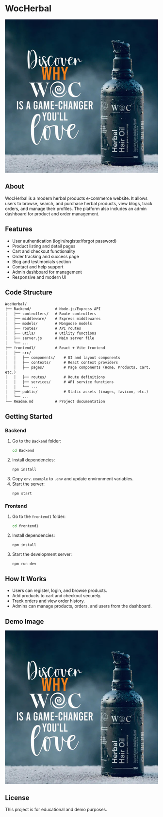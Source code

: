 <!-- WocHerbal E-commerce Website -->

# WocHerbal

![WocHerbal Banner](frontend1/public/lovable-uploads/4654272e-82ea-4eff-8386-6d9f4a2fcced.png)

## About

WocHerbal is a modern herbal products e-commerce website. It allows users to browse, search, and purchase herbal products, view blogs, track orders, and manage their profiles. The platform also includes an admin dashboard for product and order management.

## Features

- User authentication (login/register/forgot password)
- Product listing and detail pages
- Cart and checkout functionality
- Order tracking and success page
- Blog and testimonials section
- Contact and help support
- Admin dashboard for management
- Responsive and modern UI

## Code Structure

```
WocHerbal/
├── Backend/           # Node.js/Express API
│   ├── controllers/   # Route controllers
│   ├── middleware/    # Express middlewares
│   ├── models/        # Mongoose models
│   ├── routes/        # API routes
│   ├── utils/         # Utility functions
│   ├── server.js      # Main server file
│   └── ...
├── frontend1/         # React + Vite frontend
│   ├── src/
│   │   ├── components/    # UI and layout components
│   │   ├── contexts/      # React context providers
│   │   ├── pages/         # Page components (Home, Products, Cart, etc.)
│   │   ├── routes/        # Route definitions
│   │   ├── services/      # API service functions
│   │   └── ...
│   ├── public/            # Static assets (images, favicon, etc.)
│   └── ...
└── Readme.md          # Project documentation
```

## Getting Started

### Backend

1. Go to the `Backend` folder:
   ```sh
   cd Backend
   ```
2. Install dependencies:
   ```sh
   npm install
   ```
3. Copy `env.example` to `.env` and update environment variables.
4. Start the server:
   ```sh
   npm start
   ```

### Frontend

1. Go to the `frontend1` folder:
   ```sh
   cd frontend1
   ```
2. Install dependencies:
   ```sh
   npm install
   ```
3. Start the development server:
   ```sh
   npm run dev
   ```

## How It Works

- Users can register, login, and browse products.
- Add products to cart and checkout securely.
- Track orders and view order history.
- Admins can manage products, orders, and users from the dashboard.

## Demo Image

![Demo](frontend1/public/lovable-uploads/4654272e-82ea-4eff-8386-6d9f4a2fcced.png)

## License

This project is for educational and demo purposes.
